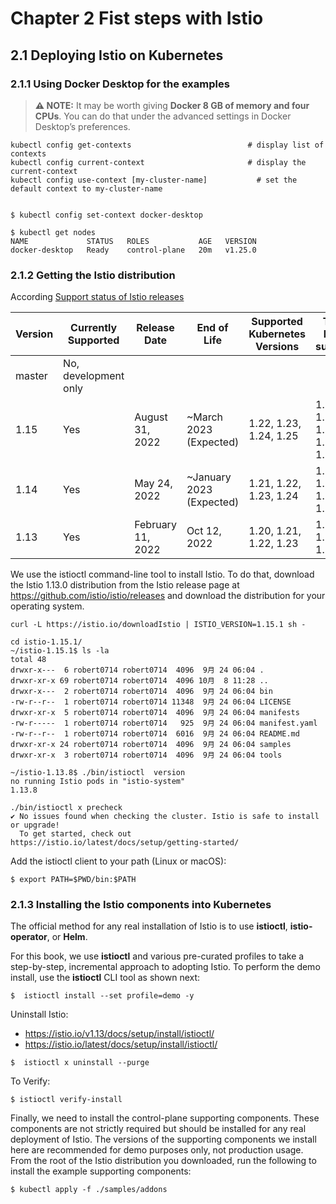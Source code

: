 # Chapter 2 Fist steps with Istio
## 2.1 Deploying Istio on Kubernetes

### 2.1.1 Using Docker Desktop for the examples
> **⚠ NOTE:**   It may be worth giving **Docker 8 GB of memory and four CPUs**. You can do that under the advanced settings in Docker Desktop’s preferences.
```shell
kubectl config get-contexts                          # display list of contexts 
kubectl config current-context                       # display the current-context
kubectl config use-context [my-cluster-name]           # set the default context to my-cluster-name


$ kubectl config set-context docker-desktop

$ kubectl get nodes
NAME             STATUS   ROLES           AGE   VERSION
docker-desktop   Ready    control-plane   20m   v1.25.0
```
### 2.1.2 Getting the Istio distribution
According [Support status of Istio releases](https://istio.io/latest/docs/releases/supported-releases/#support-status-of-istio-releases)

| Version | Currently Supported  | Release Date      | End of Life              | Supported Kubernetes Versions | Tested, but not supported          |
|---------|----------------------|-------------------|--------------------------|-------------------------------|------------------------------------|
| master  | No, development only |                   |                          |                               |                                    |
| 1.15    | Yes                  | August 31, 2022   | ~March 2023 (Expected)   | 1.22, 1.23, 1.24, 1.25        | 1.16, 1.17, 1.18, 1.19, 1.20, 1.21 |
| 1.14    | Yes                  | May 24, 2022      | ~January 2023 (Expected) | 1.21, 1.22, 1.23, 1.24        | 1.16, 1.17, 1.18, 1.19, 1.20       |
| 1.13    | Yes                  | February 11, 2022 | Oct 12, 2022             | 1.20, 1.21, 1.22, 1.23        | 1.16, 1.17, 1.18, 1.19             |

We use the istioctl command-line tool to install Istio. To do that, download the Istio 1.13.0 distribution from the Istio release page at https://github.com/istio/istio/releases and download the distribution for your operating system. 

```shell
curl -L https://istio.io/downloadIstio | ISTIO_VERSION=1.15.1 sh -

cd istio-1.15.1/
~/istio-1.15.1$ ls -la
total 48
drwxr-x---  6 robert0714 robert0714  4096  9月 24 06:04 .
drwxr-xr-x 69 robert0714 robert0714  4096 10月  8 11:28 ..
drwxr-x---  2 robert0714 robert0714  4096  9月 24 06:04 bin
-rw-r--r--  1 robert0714 robert0714 11348  9月 24 06:04 LICENSE
drwxr-xr-x  5 robert0714 robert0714  4096  9月 24 06:04 manifests
-rw-r-----  1 robert0714 robert0714   925  9月 24 06:04 manifest.yaml
-rw-r--r--  1 robert0714 robert0714  6016  9月 24 06:04 README.md
drwxr-xr-x 24 robert0714 robert0714  4096  9月 24 06:04 samples
drwxr-xr-x  3 robert0714 robert0714  4096  9月 24 06:04 tools

~/istio-1.13.8$ ./bin/istioctl  version
no running Istio pods in "istio-system"
1.13.8

./bin/istioctl x precheck
✔ No issues found when checking the cluster. Istio is safe to install or upgrade!
  To get started, check out https://istio.io/latest/docs/setup/getting-started/
```
Add the istioctl client to your path (Linux or macOS):
```shell
$ export PATH=$PWD/bin:$PATH
```
### 2.1.3 Installing the Istio components into Kubernetes
The official method for any real installation of Istio is to use **istioctl**, **istio-operator**, or **Helm**. 

For this book, we use **istioctl** and various pre-curated profiles to take a step-by-step, incremental approach to adopting Istio. To perform the demo install, use the **istioctl** CLI tool as shown next:
```shell
$  istioctl install --set profile=demo -y 
```
Uninstall Istio:  
* https://istio.io/v1.13/docs/setup/install/istioctl/ 
* https://istio.io/latest/docs/setup/install/istioctl/
```shell
$  istioctl x uninstall --purge
```
To Verify:
```shell
$ istioctl verify-install
```

Finally, we need to install the control-plane supporting components. These components are not strictly required but should be installed for any real deployment of Istio. The versions of the supporting components we install here are recommended for demo purposes only, not production usage. From the root of the Istio distribution you downloaded, run the following to install the example supporting components:

```shell
$ kubectl apply -f ./samples/addons
```